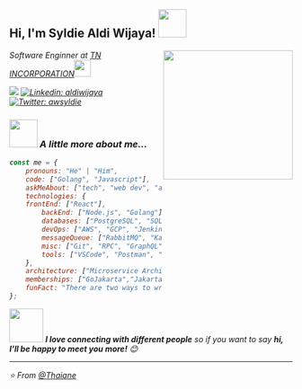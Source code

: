 <h2> Hi, I'm Syldie Aldi Wijaya! <img src="https://media.giphy.com/media/12oufCB0MyZ1Go/giphy.gif" width="50"></h2>
<img align='right' src="https://media.giphy.com/media/M9gbBd9nbDrOTu1Mqx/giphy.gif" width="230">
<p><em>Software Enginner at <a href="http://www.unb.br">TN INCORPORATION</a><img src="https://media.giphy.com/media/fYSnHlufseco8Fh93Z/giphy.gif" width="30">


[![](https://img.shields.io/badge/Gmail-syldie.aldiwijaya%40gmail.com-red)](mailto:syldie.aldiwijaya@gmail.com)
[![Linkedin: aldiwijaya](https://img.shields.io/badge/-aldiwijaya-blue?style=flat-square&logo=Linkedin&logoColor=white&link=https://www.linkedin.com/in/aldiwijaya/)](https://www.linkedin.com/in/aldiwijaya/)
[![Twitter: awsyldie](https://img.shields.io/twitter/follow/aldiwsy?style=social)](https://twitter.com/aldiwsy)


### <img src="https://media.giphy.com/media/VgCDAzcKvsR6OM0uWg/giphy.gif" width="50"> A little more about me...  

```javascript
const me = {
    pronouns: "He" | "Him",
    code: ["Golang", "Javascript"],
    askMeAbout: ["tech", "web dev", "app dev"],
    technologies: {
	frontEnd: ["React"],
        backEnd: ["Node.js", "Golang"],
        databases: ["PostgreSQL", "SQLite", "Mongo", "Redis"],
        devOps: ["AWS", "GCP", "Jenkins", "SonarQube", "Kubernetes", "Docker", "ELK"],
        messageQueue: ["RabbitMQ", "Kafka"],
        misc: ["Git", "RPC", "GraphQL", "Firebase", "Socket.IO",  "open-cv", "bash"],
        tools: ["VSCode", "Postman", "Swagger", "Jira", "Trello", "Draw.io", "Sequence.org"],
    },
    architecture: ["Microservice Architecture", "Event-Driven Architecture", "Single Page Applications", "Serverless Architecture"],
    memberships: ["GoJakarta","JakartaJS"],
    funFact: "There are two ways to write error-free programs; only the third one works"
};
```

<img src="https://media.giphy.com/media/LnQjpWaON8nhr21vNW/giphy.gif" width="60"> <em><b>I love connecting with different people</b> so if you want to say <b>hi, I'll be happy to meet you more!</b> 😊</em>

---

⭐️ From [@Thaiane](https://github.com/Thaiane)
